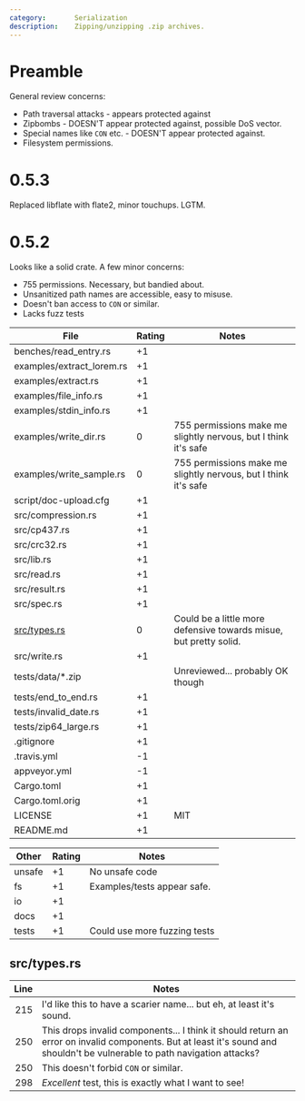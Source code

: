 ```yaml
---
category:       Serialization
description:    Zipping/unzipping .zip archives.
---
```


Preamble
========

General review concerns:
* Path traversal attacks - appears protected against
* Zipbombs - DOESN'T appear protected against, possible DoS vector.
* Special names like `CON` etc. - DOESN'T appear protected against.
* Filesystem permissions.

0.5.3
=====

Replaced libflate with flate2, minor touchups.  LGTM.

0.5.2
=====

Looks like a solid crate.  A few minor concerns:

* 755 permissions.  Necessary, but bandied about.
* Unsanitized path names are accessible, easy to misuse.
* Doesn't ban access to `CON` or similar.
* Lacks fuzz tests

| File                                          | Rating | Notes |
| --------------------------------------------- | ------ | ----- |
| benches/read_entry.rs                         | +1    | |
| examples/extract_lorem.rs                     | +1    | |
| examples/extract.rs                           | +1    | |
| examples/file_info.rs                         | +1    | |
| examples/stdin_info.rs                        | +1    | |
| examples/write_dir.rs                         | 0     | 755 permissions make me slightly nervous, but I think it's safe
| examples/write_sample.rs                      | 0     | 755 permissions make me slightly nervous, but I think it's safe
| script/doc-upload.cfg                         | +1    | |
| src/compression.rs                            | +1    | |
| src/cp437.rs                                  | +1    | |
| src/crc32.rs                                  | +1    | |
| src/lib.rs                                    | +1    | |
| src/read.rs                                   | +1    | |
| src/result.rs                                 | +1    | |
| src/spec.rs                                   | +1    | |
| [src/types.rs](src/types.rs)                  | 0     | Could be a little more defensive towards misue, but pretty solid.
| src/write.rs                                  | +1    | |
| tests/data/*.zip                              |       | Unreviewed... probably OK though
| tests/end_to_end.rs                           | +1    | |
| tests/invalid_date.rs                         | +1    | |
| tests/zip64_large.rs                          | +1    | |
| .gitignore                                    | +1    | |
| .travis.yml                                   | -1    | | curl random urls
| appveyor.yml                                  | -1    | | sourceforge mingw urls
| Cargo.toml                                    | +1    | |
| Cargo.toml.orig                               | +1    | |
| LICENSE                                       | +1    | MIT
| README.md                                     | +1    | |

| Other     | Rating | Notes |
| --------- | ------ | ----- |
| unsafe    | +1    | No unsafe code
| fs        | +1    | Examples/tests appear safe.
| io        | +1    | |
| docs      | +1    | |
| tests     | +1    | Could use more fuzzing tests

src/types.rs
------------
| Line | Notes |
| ----:| ----- |
| 215   | I'd like this to have a scarier name... but eh, at least it's sound.
| 250   | This drops invalid components... I think it should return an error on invalid components.  But at least it's sound and shouldn't be vulnerable to path navigation attacks?
| 250   | This doesn't forbid `CON` or similar.
| 298   | *Excellent* test, this is exactly what I want to see!
